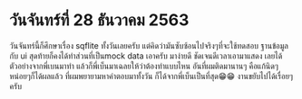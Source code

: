 # วันจันทร์ที่ 28 ธันวาคม 2563
วันจันทร์นี้ก็ศึกษาเรื่อง sqflite ทั้งวันเลยครับ แต่คิดว่ามันซับซ้อนไปจริงๆที่จะใช้ทดสอบ ฐานข้อมูลกับ ui 
สุดท้ายก็คงได้ทำส่วนที่เป็นmock data เอาครับ มาง่ายดี ชัดเจนดีเวลาเอามาแสดง เลยได้ตัวอย่างจากพี่เบนมาทำ แล้วก็พี่เบ็นมาเฉลยให้ว่าต้องทำแบบไหน
อันที่ผมติดมานานๆ คือแก้นิดๆหน่อยๆก็ได้ผลแล้ว 
ที่ผมพยายามหาคำตอบมาทั้งวัน ก็ได้จากพี่เบ็นเป็นที่สุด😁😁 งานขยับไปได้เรื่อยๆครับ